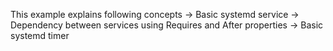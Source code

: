 This example explains following concepts 
-> Basic systemd service
-> Dependency between services using Requires and After properties
-> Basic systemd timer
